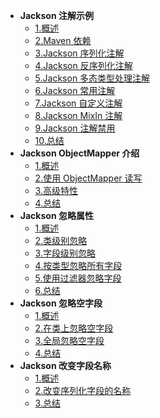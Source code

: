 * **Jackson 注解示例**
  * [1.概述](chapter-1/1-概述.md)
  * [2.Maven 依赖](chapter-1/2-maven依赖.md)
  * [3.Jackson 序列化注解](chapter-1/3-序列化注解.md)
  * [4.Jackson 反序列化注解](chapter-1/4-反序列化注解.md)
  * [5.Jackson 多态类型处理注解](chapter-1/5-多态类型处理注解.md)
  * [6.Jackson 常用注解](chapter-1/6-常用注解.md)
  * [7.Jackson 自定义注解](chapter-1/7-自定义注解.md)
  * [8.Jackson MixIn 注解](chapter-1/8-mixin注解.md)
  * [9.Jackson 注解禁用](chapter-1/9-禁用注解.md)
  * [10.总结](chapter-1/10-总结.md)
* **Jackson ObjectMapper 介绍** 
  * [1.概述](chapter-2/1-概述.md)
  * [2.使用 ObjectMapper 读写](chapter-2/2-使用ObjectMapper读写.md)
  * [3.高级特性](chapter-2/3-高级特性.md)
  * [4.总结](chapter-2/4-总结.md)
* **Jackson 忽略属性**
  * [1.概述](chapter-3/1-概述.md)
  * [2.类级别忽略](chapter-3/2-类级别忽略.md)
  * [3.字段级别忽略](chapter-3/3-字段级别忽略.md)
  * [4.按类型忽略所有字段](chapter-3/4-按类型忽略所有字段.md)
  * [5.使用过滤器忽略字段](chapter-3/5-使用过滤器忽略字段.md)
  * [6.总结](chapter-3/6-总结.md)
* **Jackson 忽略空字段**
  * [1.概述](chapter-4/1-概述.md)
  * [2.在类上忽略空字段](chapter-4/2-在类上忽略空字段.md)
  * [3.全局忽略空字段](chapter-4/3-全局忽略空字段.md)
  * [4.总结](chapter-4/4-总结.md)
* **Jackson 改变字段名称**
  * [1.概述](chapter-5/1-概述.md)
  * [2.改变序列化字段的名称](chapter-5/2-改变序列化字段的名称.md)
  * [3.总结](chapter-5/3-总结.md)
